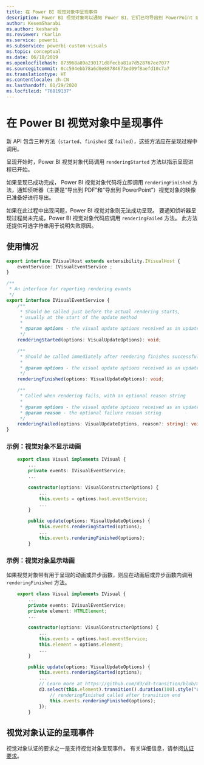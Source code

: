 ```yaml
---
title: 在 Power BI 视觉对象中呈现事件
description: Power BI 视觉对象可以通知 Power BI，它们已可导出到 PowerPoint 或 PDF。
author: KesemSharabi
ms.author: kesharab
ms.reviewer: rkarlin
ms.service: powerbi
ms.subservice: powerbi-custom-visuals
ms.topic: conceptual
ms.date: 06/18/2019
ms.openlocfilehash: 873968a89a230171d8fecba81a7d528767ee7077
ms.sourcegitcommit: 0cc594ebb78a6d0e88784673ed09f8aefd10c7a7
ms.translationtype: HT
ms.contentlocale: zh-CN
ms.lasthandoff: 01/29/2020
ms.locfileid: "76819137"
---
```

# <a name="render-events-in-power-bi-visuals"></a>在 Power BI 视觉对象中呈现事件

新 API 包含三种方法（`started`、`finished` 或 `failed`），这些方法应在呈现过程中调用。

呈现开始时，Power BI 视觉对象代码调用 `renderingStarted` 方法以指示呈现进程已开始。

如果呈现已成功完成， Power BI 视觉对象代码将立即调用 `renderingFinished` 方法，通知侦听器（主要是“导出到 PDF”和“导出到 PowerPoint”）视觉对象的映像已准备好进行导出。

如果在此过程中出现问题，Power BI 视觉对象则无法成功呈现。 要通知侦听器呈现过程尚未完成，Power BI 视觉对象代码应调用 `renderingFailed` 方法。 此方法还提供可选字符串用于说明失败原因。

## <a name="usage"></a>使用情况

```typescript
export interface IVisualHost extends extensibility.IVisualHost {
    eventService: IVisualEventService ;
}

/**
 * An interface for reporting rendering events
 */
export interface IVisualEventService {
    /**
     * Should be called just before the actual rendering starts, 
     * usually at the start of the update method
     *
     * @param options - the visual update options received as an update parameter
     */
    renderingStarted(options: VisualUpdateOptions): void;

    /**
     * Should be called immediately after rendering finishes successfully
     * 
     * @param options - the visual update options received as an update parameter
     */
    renderingFinished(options: VisualUpdateOptions): void;

    /**
     * Called when rendering fails, with an optional reason string
     * 
     * @param options - the visual update options received as an update parameter
     * @param reason - the optional failure reason string
     */
    renderingFailed(options: VisualUpdateOptions, reason?: string): void;
}
```

### <a name="sample-the-visual-displays-no-animations"></a>示例：视觉对象不显示动画

```typescript
    export class Visual implements IVisual {
        ...
        private events: IVisualEventService;
        ...

        constructor(options: VisualConstructorOptions) {
            ...
            this.events = options.host.eventService;
            ...
        }

        public update(options: VisualUpdateOptions) {
            this.events.renderingStarted(options);
            ...
            this.events.renderingFinished(options);
        }
```

### <a name="sample-the-visual-displays-animations"></a>示例：视觉对象显示动画

如果视觉对象带有用于呈现的动画或异步函数，则应在动画后或异步函数内调用 `renderingFinished` 方法。

```typescript
    export class Visual implements IVisual {
        ...
        private events: IVisualEventService;
        private element: HTMLElement;
        ...

        constructor(options: VisualConstructorOptions) {
            ...
            this.events = options.host.eventService;
            this.element = options.element;
            ...
        }

        public update(options: VisualUpdateOptions) {
            this.events.renderingStarted(options);
            ...
            // Learn more at https://github.com/d3/d3-transition/blob/master/README.md#transition_end
            d3.select(this.element).transition().duration(100).style("opacity","0").end().then(() => {
                // renderingFinished called after transition end
                this.events.renderingFinished(options);
            });
        }
```

## <a name="rendering-events-for-visual-certification"></a>视觉对象认证的呈现事件

视觉对象认证的要求之一是支持视觉对象呈现事件。 有关详细信息，请参阅[认证要求](https://docs.microsoft.com/power-bi/power-bi-custom-visuals-certified?#certification-requirements)。

